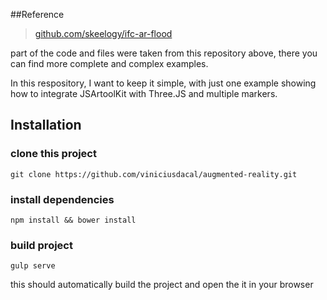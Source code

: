 ##Reference

>[github.com/skeelogy/ifc-ar-flood](https://github.com/skeelogy/ifc-ar-flood)

part of the code and files were taken from this repository above, there you can find more complete and complex examples.

In this respository, I want to keep it simple, with just one example showing how to integrate JSArtoolKit with Three.JS and multiple markers.

## Installation

### clone this project

`git clone https://github.com/viniciusdacal/augmented-reality.git`

### install dependencies

`npm install && bower install`

### build project

`gulp serve`

this should automatically build the project and open the it in your browser